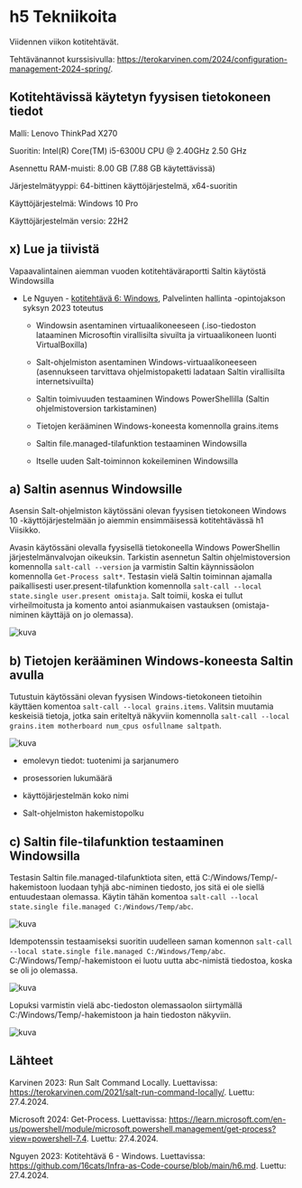 # h5 Tekniikoita

Viidennen viikon kotitehtävät. 

Tehtävänannot kurssisivulla: https://terokarvinen.com/2024/configuration-management-2024-spring/.

## Kotitehtävissä käytetyn fyysisen tietokoneen tiedot

Malli: Lenovo ThinkPad X270

Suoritin: Intel(R) Core(TM) i5-6300U CPU @ 2.40GHz 2.50 GHz

Asennettu RAM-muisti: 8.00 GB (7.88 GB käytettävissä)

Järjestelmätyyppi: 64-bittinen käyttöjärjestelmä, x64-suoritin

Käyttöjärjestelmä: Windows 10 Pro

Käyttöjärjestelmän versio: 22H2

## x) Lue ja tiivistä 

Vapaavalintainen aiemman vuoden kotitehtäväraportti Saltin käytöstä Windowsilla

- Le Nguyen - [kotitehtävä 6: Windows](https://github.com/16cats/Infra-as-Code-course/blob/main/h6.md), Palvelinten hallinta -opintojakson syksyn 2023 toteutus
  
  - Windowsin asentaminen virtuaalikoneeseen (.iso-tiedoston lataaminen Microsoftin virallisilta sivuilta ja virtuaalikoneen luonti VirtualBoxilla)
    
  - Salt-ohjelmiston asentaminen Windows-virtuaalikoneeseen (asennukseen tarvittava ohjelmistopaketti ladataan Saltin virallisilta internetsivuilta)
    
  - Saltin toimivuuden testaaminen Windows PowerShellilla (Saltin ohjelmistoversion tarkistaminen)
    
  - Tietojen kerääminen Windows-koneesta komennolla grains.items
    
  - Saltin file.managed-tilafunktion testaaminen Windowsilla
    
  - Itselle uuden Salt-toiminnon kokeileminen Windowsilla

## a) Saltin asennus Windowsille

Asensin Salt-ohjelmiston käytössäni olevan fyysisen tietokoneen Windows 10 -käyttöjärjestelmään jo aiemmin ensimmäisessä kotitehtävässä h1 Viisikko. 

Avasin käytössäni olevalla fyysisellä tietokoneella Windows PowerShellin järjestelmänvalvojan oikeuksin. Tarkistin asennetun Saltin ohjelmistoversion komennolla ```salt-call --version``` ja varmistin Saltin käynnissäolon komennolla ```Get-Process salt*```. Testasin vielä Saltin toiminnan ajamalla paikallisesti user.present-tilafunktion komennolla ```salt-call --local state.single user.present omistaja```. Salt toimii, koska ei tullut virheilmoitusta ja komento antoi asianmukaisen vastauksen (omistaja-niminen käyttäjä on jo olemassa).

![kuva](https://github.com/NooraOlkkonen/palvelinten-hallinta/assets/165004946/0a4a5b4b-5acc-4bac-9c8c-24bd006b2d41)

## b) Tietojen kerääminen Windows-koneesta Saltin avulla

Tutustuin käytössäni olevan fyysisen Windows-tietokoneen tietoihin käyttäen komentoa ```salt-call --local grains.items```. Valitsin muutamia keskeisiä tietoja, jotka sain eriteltyä näkyviin komennolla ```salt-call --local grains.item motherboard num_cpus osfullname saltpath```.

![kuva](https://github.com/NooraOlkkonen/palvelinten-hallinta/assets/165004946/0eec38b9-4ad4-4010-8248-b075f5460bdd)

- emolevyn tiedot: tuotenimi ja sarjanumero
  
- prosessorien lukumäärä
  
- käyttöjärjestelmän koko nimi
  
- Salt-ohjelmiston hakemistopolku

## c) Saltin file-tilafunktion testaaminen Windowsilla

Testasin Saltin file.managed-tilafunktiota siten, että C:/Windows/Temp/-hakemistoon luodaan tyhjä abc-niminen tiedosto, jos sitä ei ole siellä entuudestaan olemassa. Käytin tähän komentoa ```salt-call --local state.single file.managed C:/Windows/Temp/abc```. 

![kuva](https://github.com/NooraOlkkonen/palvelinten-hallinta/assets/165004946/d73c93df-6d8b-4b9e-bc58-be7b03dc1642)

Idempotenssin testaamiseksi suoritin uudelleen saman komennon ```salt-call --local state.single file.managed C:/Windows/Temp/abc```. C:/Windows/Temp/-hakemistoon ei luotu uutta abc-nimistä tiedostoa, koska se oli jo olemassa.

![kuva](https://github.com/NooraOlkkonen/palvelinten-hallinta/assets/165004946/ac17b281-d6b3-439f-952f-4fbbbe58e70d)

Lopuksi varmistin vielä abc-tiedoston olemassaolon siirtymällä C:/Windows/Temp/-hakemistoon ja hain tiedoston näkyviin.

![kuva](https://github.com/NooraOlkkonen/palvelinten-hallinta/assets/165004946/7c0bf4fb-88d2-4ed8-828c-e56aa0302cd8)

## Lähteet

Karvinen 2023: Run Salt Command Locally. Luettavissa: https://terokarvinen.com/2021/salt-run-command-locally/. Luettu: 27.4.2024.

Microsoft 2024: Get-Process. Luettavissa: https://learn.microsoft.com/en-us/powershell/module/microsoft.powershell.management/get-process?view=powershell-7.4. Luettu: 27.4.2024.

Nguyen 2023: Kotitehtävä 6 - Windows. Luettavissa: https://github.com/16cats/Infra-as-Code-course/blob/main/h6.md. Luettu: 27.4.2024.




